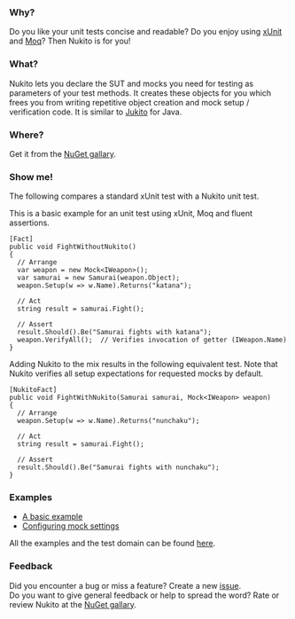 ### Why?
Do you like your unit tests concise and readable?
Do you enjoy using [xUnit][xunit] and [Moq][moq]?
Then Nukito is for you!

### What?
Nukito lets you declare the SUT and mocks you need for testing as parameters of your test methods.
It creates these objects for you which frees you from writing repetitive object creation and mock setup / verification code.
It is similar to [Jukito][jukito] for Java.

### Where?
Get it from the [NuGet gallary][nuget].

### Show me!
The following compares a standard xUnit test with a Nukito unit test.

This is a basic example for an unit test using xUnit, Moq and fluent assertions.

    [Fact]
    public void FightWithoutNukito()
    {
      // Arrange
      var weapon = new Mock<IWeapon>();
      var samurai = new Samurai(weapon.Object);
      weapon.Setup(w => w.Name).Returns("katana");

      // Act
      string result = samurai.Fight();

      // Assert
      result.Should().Be("Samurai fights with katana");
      weapon.VerifyAll();  // Verifies invocation of getter (IWeapon.Name)
    }


Adding Nukito to the mix results in the following equivalent test.
Note that Nukito verifies all setup expectations for requested mocks by default.

    [NukitoFact]
    public void FightWithNukito(Samurai samurai, Mock<IWeapon> weapon)
    {
      // Arrange
      weapon.Setup(w => w.Name).Returns("nunchaku");

      // Act
      string result = samurai.Fight();

      // Assert
      result.Should().Be("Samurai fights with nunchaku");
    }


### Examples

* [A basic example](https://github.com/yln/Nukito/blob/master/Nukito.Example/BasicExample.cs)
* [Configuring mock settings](https://github.com/yln/Nukito/blob/master/Nukito.Example/SettingsExample.cs)

All the examples and the test domain can be found [here][examples].

### Feedback
Did you encounter a bug or miss a feature? Create a new [issue][issues].  
Do you want to give general feedback or help to spread the word?
Rate or review Nukito at the [NuGet gallary][nuget].


[xunit]:    http://xunit.codeplex.com
[moq]:      http://code.google.com/p/moq/wiki/QuickStart
[jukito]:   http://code.google.com/p/jukito
[nuget]:    http://nuget.org/List/Packages/Nukito
[issues]:   https://github.com/yln/Nukito/issues
[examples]: https://github.com/yln/Nukito/tree/master/Nukito.Example
